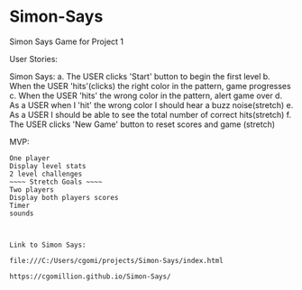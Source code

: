 # Simon-Says
Simon Says Game for Project 1

User Stories: 

Simon Says:
    a. The USER clicks 'Start' button to begin the first level
    b. When the USER 'hits'(clicks) the right color in the pattern, game progresses
    c. When the USER 'hits' the wrong color in the pattern, alert game over
    d. As a USER when I 'hit' the wrong color I should hear a buzz noise(stretch)
    e. As a USER I should be able to see the total number of correct hits(stretch)
    f. The USER clicks 'New Game' button to reset scores and game (stretch)

MVP:
~~~~ MVP ~~~~
One player
Display level stats 
2 level challenges
~~~~ Stretch Goals ~~~~
Two players
Display both players scores
Timer
sounds



Link to Simon Says:

file:///C:/Users/cgomi/projects/Simon-Says/index.html

https://cgomillion.github.io/Simon-Says/